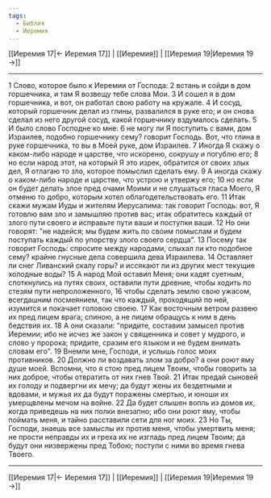 ```yaml
---
tags:
  - Библия
  - Иеремия
---
```

[[Иеремия 17|← Иеремия 17]] | [[Иеремия]] | [[Иеремия 19|Иеремия 19 →]]

---
1 Слово, которое было к Иеремии от Господа:
2 встань и сойди в дом горшечника, и там Я возвещу тебе слова Мои.
3 И сошел я в дом горшечника, и вот, он работал свою работу на кружале.
4 И сосуд, который горшечник делал из глины, развалился в руке его; и он снова сделал из него другой сосуд, какой горшечнику вздумалось сделать.
5 И было слово Господне ко мне:
6 не могу ли Я поступить с вами, дом Израилев, подобно горшечнику сему? говорит Господь. Вот, что глина в руке горшечника, то вы в Моей руке, дом Израилев.
7 Иногда Я скажу о каком-либо народе и царстве, что искореню, сокрушу и погублю его;
8 но если народ этот, на который Я это изрек, обратится от своих злых дел, Я отлагаю то зло, которое помыслил сделать ему.
9 А иногда скажу о каком-либо народе и царстве, что устрою и утвержу его;
10 но если он будет делать злое пред очами Моими и не слушаться гласа Моего, Я отменю то добро, которым хотел облагодетельствовать его.
11 Итак скажи мужам Иуды и жителям Иерусалима: так говорит Господь: вот, Я готовлю вам зло и замышляю против вас; итак обратитесь каждый от злого пути своего и исправьте пути ваши и поступки ваши.
12 Но они говорят: "не надейся; мы будем жить по своим помыслам и будем поступать каждый по упорству злого своего сердца".
13 Посему так говорит Господь: спросите между народами, слыхал ли кто подобное сему? крайне гнусные дела совершила дева Израилева.
14 Оставляет ли снег Ливанский скалу горы? и иссякают ли из других мест текущие холодные воды?
15 А народ Мой оставил Меня; они кадят суетным, споткнулись на путях своих, оставили пути древние, чтобы ходить по стезям пути непроложенного,
16 чтобы сделать землю свою ужасом, всегдашним посмеянием, так что каждый, проходящий по ней, изумится и покачает головою своею.
17 Как восточным ветром развею их пред лицем врага; спиною, а не лицем обращусь к ним в день бедствия их.
18 А они сказали: "придите, составим замысел против Иеремии; ибо не исчез же закон у священника и совет у мудрого, и слово у пророка; придите, сразим его языком и не будем внимать словам его".
19 Внемли мне, Господи, и услышь голос моих противников.
20 Должно ли воздавать злом за добро? а они роют яму душе моей. Вспомни, что я стою пред лицем Твоим, чтобы говорить за них доброе, чтобы отвратить от них гнев Твой.
21 Итак предай сыновей их голоду и подвергни их мечу; да будут жены их бездетными и вдовами, и мужья их да будут поражены смертью, и юноши их умерщвлены мечом на войне.
22 Да будет слышен вопль из домов их, когда приведешь на них полки внезапно; ибо они роют яму, чтобы поймать меня, и тайно расставили сети для ног моих.
23 Но Ты, Господи, знаешь все замыслы их против меня, чтобы умертвить меня; не прости неправды их и греха их не изгладь пред лицем Твоим; да будут они низвержены пред Тобою; поступи с ними во время гнева Твоего.

---
[[Иеремия 17|← Иеремия 17]] | [[Иеремия]] | [[Иеремия 19|Иеремия 19 →]]